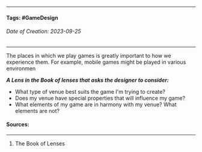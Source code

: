 __________________________________________________________________________
#### **Tags:** #GameDesign 
###### *Date of Creation: 2023-09-25*
__________________________________________________________________________

The places in which we play games is greatly important to how we experience them. For example, mobile games might be played in various environmen 

***A Lens in the Book of lenses that asks the designer to consider:***
- What type of venue best suits the game I'm trying to create?
- Does my venue have special properties that will influence my game?
- What elements of my game are in harmony with my venue? What elements are not?
#### Sources:
__________________________________________________________________________
1. The Book of Lenses